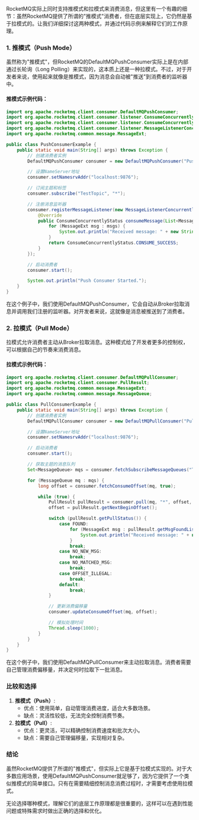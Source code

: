 RocketMQ实际上同时支持推模式和拉模式来消费消息，但这里有一个有趣的细节：虽然RocketMQ提供了所谓的"推模式"消费者，但在底层实现上，它仍然是基于拉模式的。让我们详细探讨这两种模式，并通过代码示例来解释它们的工作原理。

### 1. 推模式（Push Mode）
虽然称为"推模式"，但RocketMQ的DefaultMQPushConsumer实际上是在内部通过长轮询（Long Polling）来实现的，这本质上还是一种拉模式。不过，对于开发者来说，使用起来就像是推模式，因为消息会自动被"推送"到消费者的监听器中。

#### 推模式示例代码：
```java
import org.apache.rocketmq.client.consumer.DefaultMQPushConsumer;  
import org.apache.rocketmq.client.consumer.listener.ConsumeConcurrentlyContext;  
import org.apache.rocketmq.client.consumer.listener.ConsumeConcurrentlyStatus;  
import org.apache.rocketmq.client.consumer.listener.MessageListenerConcurrently;  
import org.apache.rocketmq.common.message.MessageExt;  

public class PushConsumerExample {  
    public static void main(String[] args) throws Exception {  
        // 创建消费者实例  
        DefaultMQPushConsumer consumer = new DefaultMQPushConsumer("PushConsumerGroup");  

        // 设置NameServer地址  
        consumer.setNamesrvAddr("localhost:9876");  

        // 订阅主题和标签  
        consumer.subscribe("TestTopic", "*");  

        // 注册消息监听器  
        consumer.registerMessageListener(new MessageListenerConcurrently() {  
            @Override  
            public ConsumeConcurrentlyStatus consumeMessage(List<MessageExt> msgs, ConsumeConcurrentlyContext context) {  
                for (MessageExt msg : msgs) {  
                    System.out.println("Received message: " + new String(msg.getBody()));  
                }  
                return ConsumeConcurrentlyStatus.CONSUME_SUCCESS;  
            }  
        });  

        // 启动消费者  
        consumer.start();  

        System.out.println("Push Consumer Started.");  
    }  
}
```

在这个例子中，我们使用DefaultMQPushConsumer，它会自动从Broker拉取消息并调用我们注册的监听器。对开发者来说，这就像是消息被推送到了消费者。

### 2. 拉模式（Pull Mode）
拉模式允许消费者主动从Broker拉取消息。这种模式给了开发者更多的控制权，可以根据自己的节奏来消费消息。

#### 拉模式示例代码：
```java
import org.apache.rocketmq.client.consumer.DefaultMQPullConsumer;  
import org.apache.rocketmq.client.consumer.PullResult;  
import org.apache.rocketmq.common.message.MessageExt;  
import org.apache.rocketmq.common.message.MessageQueue;  

public class PullConsumerExample {  
    public static void main(String[] args) throws Exception {  
        // 创建消费者实例  
        DefaultMQPullConsumer consumer = new DefaultMQPullConsumer("PullConsumerGroup");  

        // 设置NameServer地址  
        consumer.setNamesrvAddr("localhost:9876");  

        // 启动消费者  
        consumer.start();  

        // 获取主题的消息队列  
        Set<MessageQueue> mqs = consumer.fetchSubscribeMessageQueues("TestTopic");  

        for (MessageQueue mq : mqs) {  
            long offset = consumer.fetchConsumeOffset(mq, true);  

            while (true) {  
                PullResult pullResult = consumer.pull(mq, "*", offset, 32);  
                offset = pullResult.getNextBeginOffset();  

                switch (pullResult.getPullStatus()) {  
                    case FOUND:  
                        for (MessageExt msg : pullResult.getMsgFoundList()) {  
                            System.out.println("Received message: " + new String(msg.getBody()));  
                        }  
                        break;  
                    case NO_NEW_MSG:  
                        break;  
                    case NO_MATCHED_MSG:  
                        break;  
                    case OFFSET_ILLEGAL:  
                        break;  
                    default:  
                        break;  
                }  

                // 更新消费偏移量  
                consumer.updateConsumeOffset(mq, offset);  

                // 模拟处理时间  
                Thread.sleep(1000);  
            }  
        }  
    }  
}
```

在这个例子中，我们使用DefaultMQPullConsumer来主动拉取消息。消费者需要自己管理消费偏移量，并决定何时拉取下一批消息。

### 比较和选择
1. **推模式（Push）**:
    - 优点：使用简单，自动管理消费进度，适合大多数场景。
    - 缺点：灵活性较低，无法完全控制消费节奏。
2. **拉模式（Pull）**:
    - 优点：更灵活，可以精确控制消费速度和批次大小。
    - 缺点：需要自己管理偏移量，实现相对复杂。

### 结论
虽然RocketMQ提供了所谓的"推模式"，但实际上它是基于拉模式实现的。对于大多数应用场景，使用DefaultMQPushConsumer就足够了，因为它提供了一个类似推模式的简单接口。只有在需要精细控制消息消费过程时，才需要考虑使用拉模式。

无论选择哪种模式，理解它们的底层工作原理都是很重要的，这样可以在遇到性能问题或特殊需求时做出正确的选择和优化。

